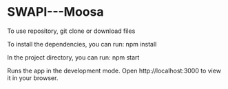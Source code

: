 # SWAPI---Moosa

To use repository, git clone or download files

To install the dependencies, you can run:
npm install

In the project directory, you can run:
npm start

Runs the app in the development mode.
Open http://localhost:3000 to view it in your browser.
